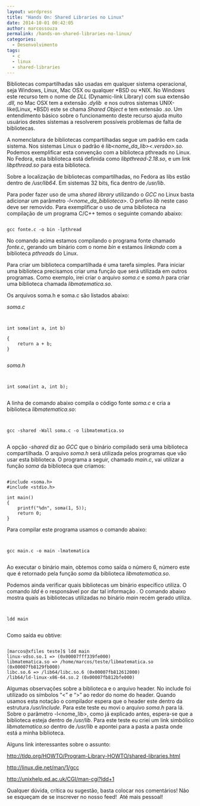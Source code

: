 ```yaml
---
layout: wordpress
title: "Hands On: Shared Libraries no Linux"
date: 2014-10-01 00:42:05
author: marcossouza
permalink: /hands-on-shared-libraries-no-linux/
categories:
  - Desenvolvimento
tags:
  - c
  - linux
  - shared-libraries
---
```


Bibliotecas compartilhadas são usadas em qualquer sistema operacional, seja Windows, Linux, Mac OSX ou qualquer *BSD ou *NIX. No Windows este recurso tem o nome de <i>DLL</i> (Dynamic-link Library) com sua extensão .<i>dll, </i>no Mac OSX tem a extensão <em>.dylib</em>  e nos outros sistemas UNIX-like(Linux, *BSD) este se chama <i>Shared Object </i>e tem extensão <i>.so</i>. Um entendimento básico sobre o funcionamento deste recurso ajuda muito usuários destes sistemas a resolverem possíveis problemas de falta de bibliotecas.

A nomenclatura de bibliotecas compartilhadas segue um padrão em cada sistema. Nos sistemas Linux o padrão é <i>lib&lt;nome_da_lib</i><i>&gt;&lt;.versão&gt;.so. </i>Podemos exemplificar esta convenção com a biblioteca pthreads no Linux. No Fedora, esta biblioteca está definida como <i>libpthread-2.18.so</i>, e um link <i>libpthread.so</i> para esta biblioteca.

Sobre a localização de bibliotecas compartilhadas, no Fedora as libs estão dentro de <i>/usr/lib64</i>. Em sistemas 32 bits, fica dentro de <i>/usr/lib</i>.

Para poder fazer uso de uma <i>shared library </i>utilizando o <i>GCC</i> no Linux basta adicionar um parâmetro <i>-l&lt;nome_da_</i><i>biblioteca&gt;</i>. O prefixo <i>lib</i> neste caso deve ser removido. Para exemplificar o uso de uma biblioteca na compilação de um programa C/C++ temos o seguinte comando abaixo:

<pre><code class="bash">
gcc fonte.c -o bin -lpthread
</code></pre>

No comando acima estamos compilando o programa fonte chamado <i>fonte.c</i>, gerando um binário com o nome <i>bin</i> e estamos <i>linkando</i> com a biblioteca <i>pthreads </i>do Linux.

Para criar um biblioteca compartilhada é uma tarefa simples. Para iniciar uma biblioteca precisamos criar uma função que será utilizada em outros programas. Como exemplo, irei criar o arquivo <i>soma.c</i> e <i>soma.h</i> para criar uma biblioteca chamada <i>libmatematica.so</i>.

Os arquivos soma.h e soma.c são listados abaixo:

<em>soma.c</em>

<pre><code class="c">

int soma(int a, int b)

{
    return a + b;
}

</code></pre>

<em>soma.h</em>

<pre><code class="c">

int soma(int a, int b);

</code></pre>

A linha de comando abaixo compila o código fonte <i>soma.c </i> e cria a biblioteca <i>libmatematica.so</i>:

<pre><code class="bash">

gcc -shared -Wall soma.c -o libmatematica.so

</code></pre>

A opção <i>-shared </i>diz ao <i>GCC</i> que o binário compilado será uma biblioteca compartilhada. O arquivo <i>soma.h </i>será utilizada pelos programas que vão usar esta biblioteca. O programa a seguir, chamado <i>main.c</i>, vai utilizar a função <i>soma</i> da biblioteca que criamos:

<pre><code class="c">
#include &lt;soma.h&gt;
#include &lt;stdio.h&gt;

int main()
{
    printf(&quot;%dn&quot;, soma(1, 5));
    return 0;
}
</code></pre>

Para compilar este programa usamos o comando abaixo:

<pre><code class="bash">

gcc main.c -o main -lmatematica

</code></pre>

Ao executar o binário main, obtemos como saída o número 6, número este que é retornado pela função <em>soma </em> da biblioteca <em>libmatematica.so</em>.

Podemos ainda verificar quais bibliotecas um binário específico utiliza. O comando <i>ldd </i>é o responsável por dar tal informação <i>. </i>O comando abaixo mostra quais as bibliotecas utilizadas no binário <i>main</i> recém gerado utiliza.

<pre><code class="bash">

ldd main

</code></pre>

Como saída eu obtive:

<pre><code class="bash">
[marcos@xfiles teste]$ ldd main
linux-vdso.so.1 =&gt; (0x00007fff339fe000)
libmatematica.so =&gt; /home/marcos/teste/libmatematica.so (0x00007fb8129fb000)
libc.so.6 =&gt; /lib64/libc.so.6 (0x00007fb812612000)
/lib64/ld-linux-x86-64.so.2 (0x00007fb812bfe000)
</code></pre>

Algumas observações sobre a biblioteca e o arquivo header. No include foi utilizado os símbolos “&lt;” e “&gt;” ao redor do nome do header. Quando usamos esta notação o compilador espera que o header este dentro da estrutura <i>/usr/include</i>. Para este teste eu movi o arquivo <i>soma.h</i> para lá. Sobre o parâmetro -l&lt;nome_lib&gt;, como já explicado antes, espera-se que a biblioteca esteja dentro de <i>/usr/lib</i>. Para este teste eu criei um link simbólico <i>libmatematica.so</i> dentro de <i>/usr/lib</i> e apontei para a pasta a pasta onde está a minha biblioteca.

Alguns link interessantes sobre o assunto:

<a href="http://tldp.org/HOWTO/Program-Library-HOWTO/shared-libraries.html">http://tldp.org/HOWTO/Program-Library-HOWTO/shared-libraries.html</a>

<a href="http://linux.die.net/man/1/gcc">http://linux.die.net/man/1/gcc</a>

<a href="http://unixhelp.ed.ac.uk/CGI/man-cgi?ldd+1">http://unixhelp.ed.ac.uk/CGI/man-cgi?ldd+1</a>

Qualquer dúvida, crítica ou sugestão, basta colocar nos comentários! Não se esqueçam de se inscrever no nosso feed!  Até mais pessoal!